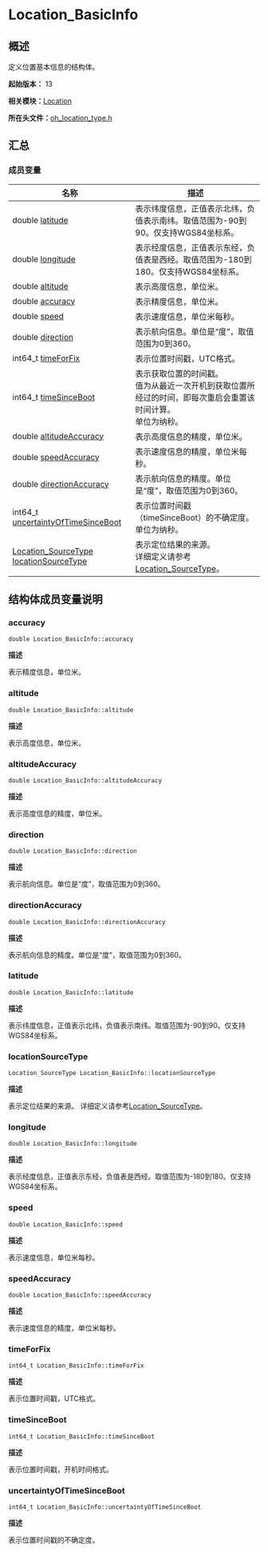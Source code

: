 # Location_BasicInfo
<!--Kit: Location Kit-->
<!--Subsystem: Location-->
<!--Owner: @liu-binjun-->
<!--SE: @liu-binjun-->
<!--TSE: @mhy123456789-->

## 概述

定义位置基本信息的结构体。

**起始版本：** 13

**相关模块：**[Location](_location.md)

**所在头文件：**[oh_location_type.h](oh__location__type_8h.md)

## 汇总


### 成员变量

| 名称 | 描述 | 
| -------- | -------- |
| double [latitude](#latitude) | 表示纬度信息，正值表示北纬，负值表示南纬。取值范围为-90到90。仅支持WGS84坐标系。  | 
| double [longitude](#longitude) | 表示经度信息，正值表示东经，负值表是西经。取值范围为-180到180。仅支持WGS84坐标系。  | 
| double [altitude](#altitude) | 表示高度信息，单位米。  | 
| double [accuracy](#accuracy) | 表示精度信息，单位米。  | 
| double [speed](#speed) | 表示速度信息，单位米每秒。  | 
| double [direction](#direction) | 表示航向信息。单位是“度”，取值范围为0到360。  | 
| int64_t [timeForFix](#timeforfix) | 表示位置时间戳，UTC格式。  | 
| int64_t [timeSinceBoot](#timesinceboot) | 表示获取位置的时间戳。<br/>值为从最近一次开机到获取位置所经过的时间，即每次重启会重置该时间计算。<br/>单位为纳秒。  | 
| double [altitudeAccuracy](#altitudeaccuracy) | 表示高度信息的精度，单位米。  | 
| double [speedAccuracy](#speedaccuracy) | 表示速度信息的精度，单位米每秒。  | 
| double [directionAccuracy](#directionaccuracy) | 表示航向信息的精度。单位是“度”，取值范围为0到360。  | 
| int64_t [uncertaintyOfTimeSinceBoot](#uncertaintyoftimesinceboot) | 表示位置时间戳（timeSinceBoot）的不确定度。单位为纳秒。  | 
| [Location_SourceType](_location.md#location_sourcetype) [locationSourceType](#locationsourcetype) | 表示定位结果的来源。<br/>详细定义请参考[Location_SourceType](_location.md#location_sourcetype)。 | 


## 结构体成员变量说明


### accuracy

```
double Location_BasicInfo::accuracy
```
**描述**

表示精度信息，单位米。


### altitude

```
double Location_BasicInfo::altitude
```
**描述**

表示高度信息，单位米。


### altitudeAccuracy

```
double Location_BasicInfo::altitudeAccuracy
```
**描述**

表示高度信息的精度，单位米。


### direction

```
double Location_BasicInfo::direction
```
**描述**

表示航向信息。单位是“度”，取值范围为0到360。


### directionAccuracy

```
double Location_BasicInfo::directionAccuracy
```
**描述**

表示航向信息的精度。单位是“度”，取值范围为0到360。


### latitude

```
double Location_BasicInfo::latitude
```
**描述**

表示纬度信息，正值表示北纬，负值表示南纬。取值范围为-90到90。仅支持WGS84坐标系。


### locationSourceType

```
Location_SourceType Location_BasicInfo::locationSourceType
```
**描述**

表示定位结果的来源。 详细定义请参考[Location_SourceType](_location.md#location_sourcetype)。


### longitude

```
double Location_BasicInfo::longitude
```
**描述**

表示经度信息，正值表示东经，负值表是西经。取值范围为-180到180。仅支持WGS84坐标系。


### speed

```
double Location_BasicInfo::speed
```
**描述**

表示速度信息，单位米每秒。


### speedAccuracy

```
double Location_BasicInfo::speedAccuracy
```
**描述**

表示速度信息的精度，单位米每秒。


### timeForFix

```
int64_t Location_BasicInfo::timeForFix
```
**描述**

表示位置时间戳，UTC格式。


### timeSinceBoot

```
int64_t Location_BasicInfo::timeSinceBoot
```
**描述**

表示位置时间戳，开机时间格式。


### uncertaintyOfTimeSinceBoot

```
int64_t Location_BasicInfo::uncertaintyOfTimeSinceBoot
```
**描述**

表示位置时间戳的不确定度。
